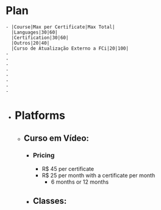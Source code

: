 # Plan
	- |Course|Max per Certificate|Max Total|
	  |Languages|30|60|
	  |Certification|30|60|
	  |Outros|20|40|
	  |Curso de Atualização Externo a FCi|20|100|
	-
	-
	-
	-
	-
	-
	-
	-
- # Platforms
	- ## Curso em Vídeo:
		- ### Pricing
			- R$ 45 per certificate
			- R$ 25 per month with a certificate per month
				- 6 months or 12 months
		- Classes:
			-